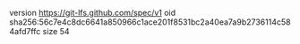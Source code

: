 version https://git-lfs.github.com/spec/v1
oid sha256:56c7e4c8dc6641a850966c1ace201f8531bc2a40ea7a9b2736114c584afd7ffc
size 54

